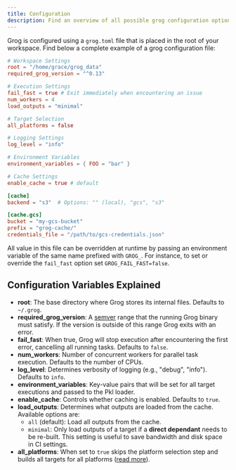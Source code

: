 ```yaml
---
title: Configuration
description: Find an overview of all possible grog configuration options.
---
```


Grog is configured using a `grog.toml` file that is placed in the root of your workspace.
Find below a complete example of a grog configuration file:

```toml
# Workspace Settings
root = "/home/grace/grog_data"
required_grog_version = "^0.13"

# Execution Settings
fail_fast = true # Exit immediately when encountering an issue
num_workers = 4
load_outputs = "minimal"

# Target Selection
all_platforms = false

# Logging Settings
log_level = "info"

# Environment Variables
environment_variables = { FOO = "bar" }

# Cache Settings
enable_cache = true # default

[cache]
backend = "s3"  # Options: "" (local), "gcs", "s3"

[cache.gcs]
bucket = "my-gcs-bucket"
prefix = "grog-cache/"
credentials_file = "/path/to/gcs-credentials.json"
```

All value in this file can be overridden at runtime by passing an environment variable of the same name prefixed with `GROG_`.
For instance, to set or override the `fail_fast` option set `GROG_FAIL_FAST=false`.

## Configuration Variables Explained

- **root**: The base directory where Grog stores its internal files. Defaults to `~/.grog`.
- **required_grog_version**: A [semver](https://semver.org/) range that the running
  Grog binary must satisfy. If the version is outside of this range Grog exits with
  an error.
- **fail_fast**: When true, Grog will stop execution after encountering the first error, cancelling all running tasks. Defaults to `false`.
- **num_workers**: Number of concurrent workers for parallel task execution. Defaults to the number of CPUs.
- **log_level**: Determines verbosity of logging (e.g., "debug", "info"). Defaults to `info`.
- **environment_variables**: Key-value pairs that will be set for all target executions and passed to the Pkl loader.
- **enable_cache**: Controls whether caching is enabled. Defaults to `true`.
- **load_outputs**: Determines what outputs are loaded from the cache. Available options are:
  - `all` (default): Load all outputs from the cache.
  - `minimal`: Only load outputs of a target if a **direct dependant** needs to be re-built. This setting is useful to save bandwidth and disk space in CI settings.
- **all_platforms**: When set to `true` skips the platform selection step and builds all targets for all platforms ([read more](/guides/querying)).
